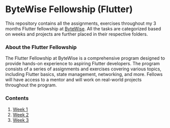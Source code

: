 # ByteWise Fellowship (Flutter)

This repository contains all the assignments, exercises throughout my 3 months Flutter fellowship at [ByteWise](https://github.com/bytewiseltd). All the tasks are categorized based on weeks and projects are further placed in their respective folders.

### About the Flutter Fellowship

The Flutter Fellowship at ByteWise is a comprehensive program designed to provide hands-on experience to aspiring Flutter developers. The program consists of a series of assignments and exercises covering various topics, including Flutter basics, state management, networking, and more. Fellows will have access to a mentor and will work on real-world projects throughout the program.

### Contents

1. [Week 1](./Week-01/)
2. [Week 2](./Week-02/)
3. [Week 3](./Week-03/)
